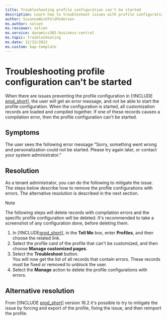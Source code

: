 ```yaml
---
title: Troubleshooting profile configuration can't be started
description: Learn how to troubleshoot issues with profile configuration.
author: SusanneWindfeldPedersen
ms.author: solsen
ms.reviewer: solsen
ms.service: dynamics365-business-central
ms.topic: troubleshooting
ms.date: 12/22/2022
ms.custom: bap-template
---
```


# Troubleshooting profile configuration can't be started

When there are issues preventing the profile configuration in [!INCLUDE [prod_short](includes/prod_short.md)], the user will get an error message, and not be able to start the profile configuration. When the configuration is started, all customization records are loaded and compiled together. If one of these records causes a compilation error, then the profile configuration can't be started.

## Symptoms

The user sees the following error message "Sorry, something went wrong and personalization could not be started. Please try again later, or contact your system administrator."

## Resolution

As a tenant administrator, you can do the following to mitigate the issue. The steps below describe how to remove the profile configurations with errors. The alternative resolution is described in the next section.

> [!NOTE]  
> The following steps will delete records with compilation errors and the specific profile configuration will be deleted. It's recommended to take a screenshot of any configuration done, before deleting them.

1. In [!INCLUDE[prod_short](includes/prod_short.md)], in the **Tell Me** box, enter **Profiles**, and then choose the related link.
1. Select the profile card of the profile that can't be customized, and then choose **Manage customized pages**.
1. Select the **Troubleshoot** button.  
  You will now get the list of all records that contain errors. These records must be fixed or removed to unblock the user.
1. Select the **Manage** action to delete the profile configurations with errors.

## Alternative resolution

From [!INCLUDE [prod_short](includes/prod_short.md)] version 16.2 it's possible to try to mitigate the issue by forcing and export of the profile, fixing the issue, and then reimport the profile. 